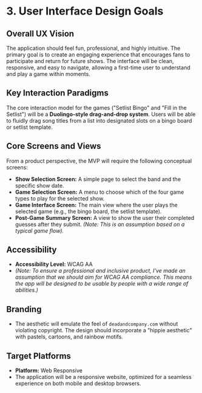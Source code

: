 # 3. User Interface Design Goals

## Overall UX Vision

The application should feel fun, professional, and highly intuitive. The primary goal is to create an engaging experience that encourages fans to participate and return for future shows. The interface will be clean, responsive, and easy to navigate, allowing a first-time user to understand and play a game within moments.

## Key Interaction Paradigms

The core interaction model for the games ("Setlist Bingo" and "Fill in the Setlist") will be a **Duolingo-style drag-and-drop system**. Users will be able to fluidly drag song titles from a list into designated slots on a bingo board or setlist template.

## Core Screens and Views

From a product perspective, the MVP will require the following conceptual screens:

- **Show Selection Screen:** A simple page to select the band and the specific show date.
- **Game Selection Screen:** A menu to choose which of the four game types to play for the selected show.
- **Game Interface Screen:** The main view where the user plays the selected game (e.g., the bingo board, the setlist template).
- **Post-Game Summary Screen:** A view to show the user their completed guesses after they submit. *(Note: This is an assumption based on a typical game flow).*

## Accessibility

- **Accessibility Level:** WCAG AA
- *(Note: To ensure a professional and inclusive product, I've made an assumption that we should aim for WCAG AA compliance. This means the app will be designed to be usable by people with a wide range of abilities.)*

## Branding

- The aesthetic will emulate the feel of `deadandcompany.com` without violating copyright. The design should incorporate a "hippie aesthetic" with pastels, cartoons, and rainbow motifs.

## Target Platforms

- **Platform:** Web Responsive
- The application will be a responsive website, optimized for a seamless experience on both mobile and desktop browsers.